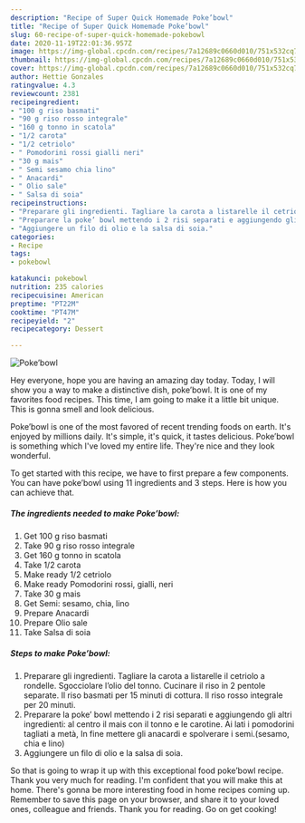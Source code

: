 ```yaml
---
description: "Recipe of Super Quick Homemade Poke’bowl"
title: "Recipe of Super Quick Homemade Poke’bowl"
slug: 60-recipe-of-super-quick-homemade-pokebowl
date: 2020-11-19T22:01:36.957Z
image: https://img-global.cpcdn.com/recipes/7a12689c0660d010/751x532cq70/pokebowl-recipe-main-photo.jpg
thumbnail: https://img-global.cpcdn.com/recipes/7a12689c0660d010/751x532cq70/pokebowl-recipe-main-photo.jpg
cover: https://img-global.cpcdn.com/recipes/7a12689c0660d010/751x532cq70/pokebowl-recipe-main-photo.jpg
author: Hettie Gonzales
ratingvalue: 4.3
reviewcount: 2381
recipeingredient:
- "100 g riso basmati"
- "90 g riso rosso integrale"
- "160 g tonno in scatola"
- "1/2 carota"
- "1/2 cetriolo"
- " Pomodorini rossi gialli neri"
- "30 g mais"
- " Semi sesamo chia lino"
- " Anacardi"
- " Olio sale"
- " Salsa di soia"
recipeinstructions:
- "Preparare gli ingredienti. Tagliare la carota a listarelle il cetriolo a rondelle. Sgocciolare l’olio del tonno. Cucinare il riso in 2 pentole separate. Il riso basmati per 15 minuti di cottura. Il riso rosso integrale per 20 minuti."
- "Preparare la poke’ bowl mettendo i 2 risi separati e aggiungendo gli altri ingredienti: al centro il mais con il tonno e le carotine. Ai lati i pomodorini tagliati a metà, In fine mettere gli anacardi e spolverare i semi.(sesamo, chia e lino)"
- "Aggiungere un filo di olio e la salsa di soia."
categories:
- Recipe
tags:
- pokebowl

katakunci: pokebowl 
nutrition: 235 calories
recipecuisine: American
preptime: "PT22M"
cooktime: "PT47M"
recipeyield: "2"
recipecategory: Dessert

---
```



![Poke’bowl](https://img-global.cpcdn.com/recipes/7a12689c0660d010/751x532cq70/pokebowl-recipe-main-photo.jpg)

Hey everyone, hope you are having an amazing day today. Today, I will show you a way to make a distinctive dish, poke’bowl. It is one of my favorites food recipes. This time, I am going to make it a little bit unique. This is gonna smell and look delicious.

Poke’bowl is one of the most favored of recent trending foods on earth. It's enjoyed by millions daily. It's simple, it's quick, it tastes delicious. Poke’bowl is something which I've loved my entire life. They're nice and they look wonderful.




To get started with this recipe, we have to first prepare a few components. You can have poke’bowl using 11 ingredients and 3 steps. Here is how you can achieve that.

<!--inarticleads1-->

##### The ingredients needed to make Poke’bowl:

1. Get 100 g riso basmati
1. Take 90 g riso rosso integrale
1. Get 160 g tonno in scatola
1. Take 1/2 carota
1. Make ready 1/2 cetriolo
1. Make ready  Pomodorini rossi, gialli, neri
1. Take 30 g mais
1. Get  Semi: sesamo, chia, lino
1. Prepare  Anacardi
1. Prepare  Olio sale
1. Take  Salsa di soia




<!--inarticleads2-->

##### Steps to make Poke’bowl:

1. Preparare gli ingredienti. Tagliare la carota a listarelle il cetriolo a rondelle. Sgocciolare l’olio del tonno. Cucinare il riso in 2 pentole separate. Il riso basmati per 15 minuti di cottura. Il riso rosso integrale per 20 minuti.
1. Preparare la poke’ bowl mettendo i 2 risi separati e aggiungendo gli altri ingredienti: al centro il mais con il tonno e le carotine. Ai lati i pomodorini tagliati a metà, In fine mettere gli anacardi e spolverare i semi.(sesamo, chia e lino)
1. Aggiungere un filo di olio e la salsa di soia.




So that is going to wrap it up with this exceptional food poke’bowl recipe. Thank you very much for reading. I'm confident that you will make this at home. There's gonna be more interesting food in home recipes coming up. Remember to save this page on your browser, and share it to your loved ones, colleague and friends. Thank you for reading. Go on get cooking!
